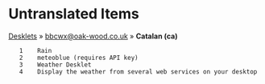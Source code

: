 # Untranslated Items
[Desklets](../../../README.md) &#187; [bbcwx@oak-wood.co.uk](../README.md) &#187; **Catalan (ca)**

       1	Rain
       2	meteoblue (requires API key)
       3	Weather Desklet
       4	Display the weather from several web services on your desktop
